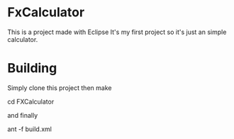 # FxCalculator

This is a project made with Eclipse
It's my first project so it's just an simple calculator.

# Building

Simply clone this project then make 

cd FXCalculator

and finally

ant -f build.xml
